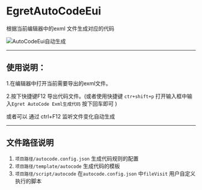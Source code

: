 # EgretAutoCodeEui

根据当前编辑器中的exml 文件生成对应的代码

![AutoCodeEui自动生成](https://img-blog.csdnimg.cn/20201107162857979.gif)

---

## 使用说明：

1.在编辑器中打开当前需要导出的exml文件。

2.按下快捷键F12 导出代码文件。(或者使用快捷键 `ctr+shift+p` 打开输入框中输入`Egret AutoCode Exml生成代码` 按下回车即可 )

或者可以 通过  ctrl+F12  监听文件变化自动生成

---
## 文件路径说明

1. `项目路径/autocode.config.json`  生成代码规则的配置
2. `项目路径/template/autocode`     生成代码的模板
3. `项目路径/script/autocode`       在`autocode.config.json` 中`fileVisit` 用户自定义执行的脚本
